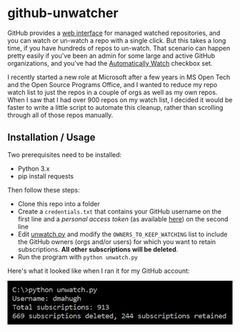 # github-unwatcher
GitHub provides a [web interface](https://github.com/watching) for managed watched repositories, and you can watch or un-watch a repo with a single click. But this takes a long time, if you have hundreds of repos to un-watch. That scenario can happen pretty easily if you've been an admin for some large and active GitHub organizations, and you've had the [Automatically Watch](https://github.com/settings/notifications) checkbox set.

I recently started a new role at Microsoft after a few years in MS Open Tech and the Open Source Programs Office, and I wanted to reduce my repo watch list to just the repos in a couple of orgs as well as my own repos. When I saw that I had over 900 repos on my watch list, I decided it would be faster to write a little script to automate this cleanup, rather than scrolling through all of those repos manually.

## Installation / Usage
Two prerequisites need to be installed:

* Python 3.x
* pip install requests

Then follow these steps:

* Clone this repo into a folder
* Create a ```credentials.txt``` that contains your GitHub username on the first line and a _personal access token_ (as available [here](https://github.com/settings/tokens)) on the second line
* Edit [unwatch.py](https://github.com/dmahugh/github-unwatcher/blob/master/unwatch.py) and modify the ```OWNERS_TO_KEEP_WATCHING``` list to include the GitHub owners (orgs and/or users) for which you want to retain subscriptions. **All other subscriptions will be deleted**.
* Run the program with ```python unwatch.py```

Here's what it looked like when I ran it for my GitHub account:

![screenshot](screenshot.png)
